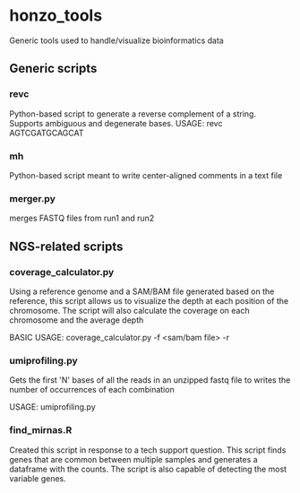 # honzo_tools
Generic tools used to handle/visualize bioinformatics data

## Generic scripts
### revc
Python-based script to generate a reverse complement of a string. 
Supports ambiguous and degenerate bases.
USAGE: revc AGTCGATGCAGCAT

### mh
Python-based script meant to write center-aligned comments in a text file

### merger.py
merges FASTQ files from run1 and run2


## NGS-related scripts
### coverage_calculator.py
Using a reference genome and a SAM/BAM file generated based on the reference, this script allows us to visualize the depth at each position of the chromosome. 
The script will also calculate the coverage on each chromosome and the average depth

BASIC USAGE: coverage_calculator.py -f <sam/bam file> -r <reference fasta>

### umiprofiling.py
Gets the first 'N' bases of all the reads in an unzipped fastq file to writes the number of occurrences of each combination

USAGE: umiprofiling.py <fastq file>

### find_mirnas.R
Created this script in response to a tech support question. This script finds genes that are common between multiple samples and generates a dataframe with the counts. The script is also capable of detecting the most variable genes.
